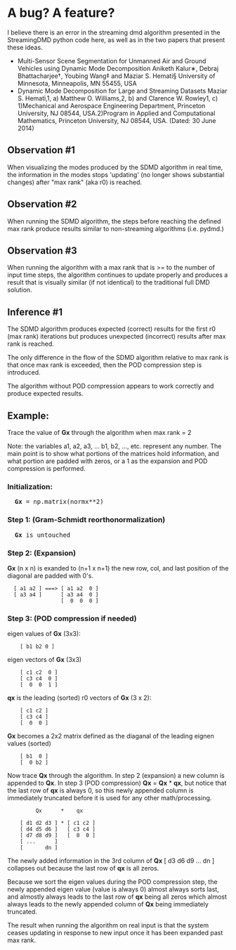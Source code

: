 # A bug? A feature?

I believe there is an error in the streaming dmd algorithm presented
in the StreamingDMD python code here, as well as in the two papers
that present these ideas.

* Multi-Sensor Scene Segmentation for Unmanned Air and Ground Vehicles
  using Dynamic Mode Decomposition Aniketh Kalur∗, Debraj
  Bhattacharjee†, Youbing Wang‡ and Maziar S. Hemati§ University of
  Minnesota, Minneapolis, MN 55455, USA
* Dynamic Mode Decomposition for Large and Streaming Datasets Maziar
  S. Hemati,1, a) Matthew O. Williams,2, b) and Clarence W. Rowley1,
  c) 1)Mechanical and Aerospace Engineering Department, Princeton
  University, NJ 08544, USA.2)Program in Applied and Computational
  Mathematics, Princeton University, NJ 08544, USA.  (Dated: 30 June
  2014)

## Observation #1

When visualizing the modes produced by the SDMD algorithm in real
time, the information in the modes stops 'updating' (no longer shows
substantial changes) after "max rank" (aka r0) is reached.

## Observation #2

When running the SDMD algorithm, the steps before reaching the defined
max rank produce results similar to non-streaming algorithms
(i.e. pydmd.)

## Observation #3

When running the algorithm with a max rank that is >= to the number of
input time steps, the algorithm continues to update properly and
produces a result that is visually similar (if not identical) to the
traditional full DMD solution.

## Inference #1

The SDMD algorithm produces expected (correct) results for the first
r0 (max rank) iterations but produces unexpected (incorrect) results
after max rank is reached.

The only difference in the flow of the SDMD algorithm relative to max
rank is that once max rank is exceeded, then the POD compression step
is introduced.

The algorithm without POD compression appears to work correctly and
produce expected results.

## Example:

Trace the value of **Gx** through the algorithm when max rank = 2

Note: the variables a1, a2, a3, ...  b1, b2, ..., etc. represent
any number.  The main point is to show what portions of the matrices
hold information, and what portion are padded with zeros, or a 1 as
the expansion and POD compression is performed.

### Initialization:

<pre>
  <b>Gx</b> = np.matrix(normx**2)
</pre>

### Step 1: (Gram-Schmidt reorthonormalization)

<pre>
  <b>Gx</b> is untouched
</pre>

### Step 2: (Expansion)

**Gx** (n x n) is exanded to (n+1 x n+1) the new row, col, and last
position of the diagonal are padded with 0's.

```
  [ a1 a2 ] ===> [ a1 a2  0 ]
  [ a3 a4 ]      [ a3 a4  0 ]
                 [  0  0  0 ]
```

### Step 3: (POD compression if needed)

  eigen values of **Gx** (3x3):

```
    [ b1 b2 0 ]
```

  eigen vectors of **Gx** (3x3)

```
    [ c1 c2  0 ]
    [ c3 c4  0 ]
    [  0  0  1 ]
```

  **qx** is the leading (sorted) r0 vectors of **Gx** (3 x 2):

```
    [ c1 c2 ]
    [ c3 c4 ]
    [  0  0 ]
```

  **Gx** becomes a 2x2 matrix defined as the diaganal of the leading
  eignen values (sorted)

```
    [ b1  0 ]
    [  0 b2 ]
```

  Now trace **Qx** through the algorithm.  In step 2 (expansion) a new
  column is appended to **Qx**.  In step 3 (POD compression) **Qx** =
  **Qx** * **qx**, but notice that the last row of **qx** is always 0, so
  this newly appended column is immediately truncated before it is
  used for any other math/processing.
  
```
         Qx      *    qx

    [ d1 d2 d3 ] * [ c1 c2 ]
    [ d4 d5 d6 ]   [ c3 c4 ]
    [ d7 d8 d9 ]   [  0  0 ]
    [ ...      ]
    [       dn ]
```

  The newly added information in the 3rd column of **Qx** [ d3 d6 d9
  ... dn ] collapses out because the last row of **qx** is all zeros.
  
  Because we sort the eigen values during the POD compression step,
  the newly appended eigen value (value is always 0) almost always
  sorts last, and almostly always leads to the last row of **qx**
  being all zeros which almost always leads to the newly appended
  column of **Qx** being immediately truncated.

  The result when running the algorithm on real input is that the
  system ceases updating in response to new input once it has been
  expanded past max rank.

  